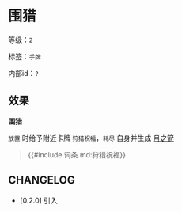 # 围猎

等级：`2`

标签：`手牌`

内部id：`?`

## 效果

**围猎**

`放置` 时给予附近卡牌 `狩猎祝福`，`耗尽` 自身并生成 [月之箭](月之箭.md)

<blockquote>
{{#include 词条.md:狩猎祝福}}
</blockquote>

## CHANGELOG

- [0.2.0] 引入

